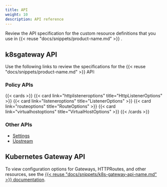 ```yaml
---
title: API 
weight: 10
description: API reference
---
```


Review the API specification for the custom resource definitions that you use in {{< reuse "docs/snippets/product-name.md" >}} .

## k8sgateway API

Use the following links to review the specifications for the {{< reuse "docs/snippets/product-name.md" >}} API: 

### Policy APIs

{{< cards >}}
  {{< card link="httplisteneroptions" title="HttpListenerOptions" >}}
  {{< card link="listeneroptions" title="ListenerOptions" >}}
  {{< card link="routeoptions" title="RouteOptions" >}}
  {{< card link="virtualhostoptions" title="VirtualHostOptions" >}}
{{< /cards >}}

### Other APIs

* [Settings](https://docs.solo.io/gloo-edge/main/reference/api/github.com/solo-io/gloo/projects/gloo/api/v1/settings.proto.sk/)
* [Upstream](https://docs.solo.io/gloo-edge/main/reference/api/github.com/solo-io/gloo/projects/gloo/api/v1/upstream.proto.sk/)

## Kubernetes Gateway API

To view configuration options for Gateways, HTTPRoutes, and other resources, see the [{{< reuse "docs/snippets/k8s-gateway-api-name.md" >}} documentation](https://gateway-api.sigs.k8s.io/concepts/api-overview/).


